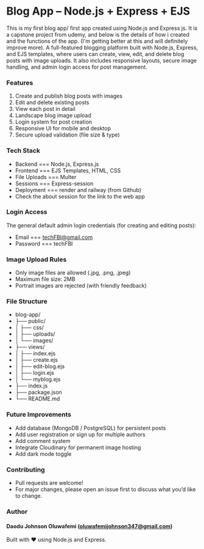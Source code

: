 # Blog App – Node.js + Express + EJS
This is my first blog app/ first app created using Node.js and Express js. It is a capstone project from udemy, and below is the details of how i created and the functions of the app. (I'm getting better at this and will definitely improve more).
A full-featured blogging platform built with Node.js, Express, and EJS templates, where users can create, view, edit, and delete blog posts with image uploads.
It also includes responsive layouts, secure image handling, and admin login access for post management.

### Features
1. Create and publish blog posts with images
2. Edit and delete existing posts
3. View each post in detail
4. Landscape blog image upload
5. Login system for post creation
6. Responsive UI for mobile and desktop
7. Secure upload validation (file size & type)

### Tech Stack
* Backend === Node.js, Express.js
* Frontend === EJS Templates, HTML, CSS
* File Uploads === Multer
* Sessions === Express-session
* Deployment === render and railway (from Github)
* Check the about session for the link to the web app

### Login Access
The general default admin login credentials (for creating and editing posts):
* Email === techFBI@gmail.com
* Password === techFBI

### Image Upload Rules

* Only image files are allowed (.jpg, .png, .jpeg)
* Maximum file size: 2MB
* Portrait images are rejected (with friendly feedback)

### File Structure
- blog-app/
- ├── public/
- │   ├── css/
- │   ├── uploads/
- │   └── images/
- ├── views/
- │   ├── index.ejs
- │   ├── create.ejs
- │   ├── edit-blog.ejs
- │   ├── login.ejs
- │   └── myblog.ejs
- ├── index.js
- ├── package.json
- └── README.md

### Future Improvements

* Add database (MongoDB / PostgreSQL) for persistent posts
* Add user registration or sign up for multiple authors
* Add comment system
* Integrate Cloudinary for permanent image hosting
* Add dark mode toggle

### Contributing
* Pull requests are welcome!
* For major changes, please open an issue first to discuss what you’d like to change.

### Author
#### Daodu Johnson Oluwafemi (oluwafemijohnson347@gmail.com)
Built with ❤️ using Node.js and Express.


